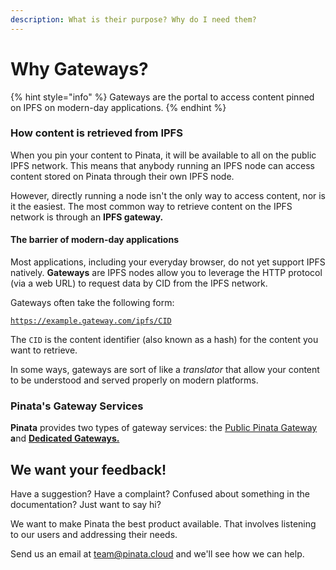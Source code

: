 ```yaml
---
description: What is their purpose? Why do I need them?
---
```


# Why Gateways?

{% hint style="info" %}
Gateways are the portal to access content pinned on IPFS on modern-day applications.
{% endhint %}

### How content is retrieved from IPFS

When you pin your content to Pinata, it will be available to all on the public IPFS network. This means that anybody running an IPFS node can access content stored on Pinata through their own IPFS node.

However, directly running a node isn't the only way to access content, nor is it the easiest. The most common way to retrieve content on the IPFS network is through an **IPFS gateway.**

#### The barrier of modern-day applications

Most applications, including your everyday browser, do not yet support IPFS natively. **Gateways** are IPFS nodes allow you to leverage the HTTP protocol (via a web URL) to request data by CID from the IPFS network.&#x20;

Gateways often take the following form:

&#x20;[`https://example.gateway.com/ipfs/CID`](https://example.gateway.com/ipfs/CID)

The `CID` is the content identifier (also known as a hash) for the content you want to retrieve.

In some ways, gateways are sort of like a _translator_ that allow your content to be understood and served properly on modern platforms.

### Pinata's Gateway Services

**Pinata** provides two types of gateway services: the [Public Pinata Gateway](retrieving-content.md) **a**nd [**Dedicated Gateways.**](dedicated-gateways.md)

## We want your feedback!

Have a suggestion? Have a complaint? Confused about something in the documentation? Just want to say hi?

We want to make Pinata the best product available. That involves listening to our users and addressing their needs.

Send us an email at [team@pinata.cloud](mailto:team@pinata.cloud) and we'll see how we can help.
